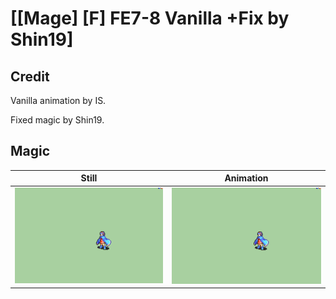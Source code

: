 # [\[Mage\] \[F\] FE7-8 Vanilla +Fix by Shin19]

## Credit

Vanilla animation by IS. 

Fixed magic by Shin19.
	
## Magic

| Still | Animation |
| :---: | :-------: |
| ![Magic still](./Magic_000.png) | ![Magic animation](./Magic.gif) |
